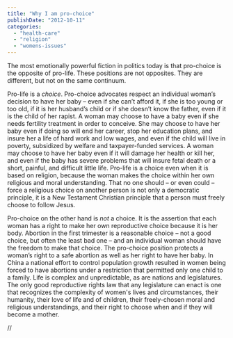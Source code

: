 ```yaml
---
title: "Why I am pro-choice"
publishDate: "2012-10-11"
categories: 
  - "health-care"
  - "religion"
  - "womens-issues"
---
```


The most emotionally powerful fiction in politics today is that pro-choice is the opposite of pro-life. These positions are not opposites. They are different, but not on the same continuum.

Pro-life is a _choice_. Pro-choice advocates respect an individual woman’s decision to have her baby – even if she can’t afford it, if she is too young or too old, if it is her husband’s child or if she doesn’t know the father, even if it is the child of her rapist. A woman may choose to have a baby even if she needs fertility treatment in order to conceive. She may choose to have her baby even if doing so will end her career, stop her education plans, and insure her a life of hard work and low wages, and even if the child will live in poverty, subsidized by welfare and taxpayer-funded services. A woman may choose to have her baby even if it will damage her health or kill her, and even if the baby has severe problems that will insure fetal death or a short, painful, and difficult little life. Pro-life is a choice even when it is based on religion, because the woman makes the choice within her own religious and moral understanding. That no one should – or even could – force a religious choice on another person is not only a democratic principle, it is a New Testament Christian principle that a person must freely choose to follow Jesus.

Pro-choice on the other hand is _not_ a choice. It is the assertion that each woman has a right to make her own reproductive choice because it is her body. Abortion in the first trimester is a reasonable choice – not a good choice, but often the least bad one – and an individual woman should have the freedom to make that choice. The pro-choice position protects a woman’s right to a safe abortion as well as her right to have her baby. In China a national effort to control population growth resulted in women being forced to have abortions under a restriction that permitted only one child to a family. Life is complex and unpredictable, as are nations and legislatures. The only good reproductive rights law that any legislature can enact is one that recognizes the complexity of women's lives and circumstances, their humanity, their love of life and of children, their freely-chosen moral and religious understandings, and their right to choose when and if they will become a mother.

//
